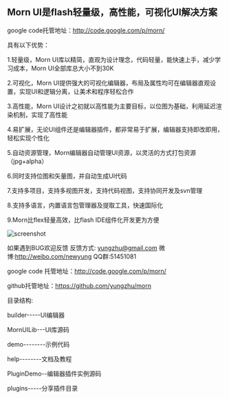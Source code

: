 ## Morn UI是flash轻量级，高性能，可视化UI解决方案

google code托管地址：http://code.google.com/p/morn/

具有以下优势：

1.轻量级，Morn UI库以精简，直观为设计理念，代码轻量，能快速上手，减少学习成本，Morn UI全部库总大小不到30K

2.可视化，Morn UI提供强大的可视化编辑器，布局及属性均可在编辑器直观设置，实现UI和逻辑分离，让美术和程序轻松合作

3.高性能，Morn UI设计之初就以高性能为主要目标，以位图为基础，利用延迟渲染机制，实现了高性能

4.易扩展，无论UI组件还是编辑器插件，都非常易于扩展，编辑器支持即改即用，轻松实现个性化

5.自动资源管理，Morn编辑器自动管理UI资源，以灵活的方式打包资源（jpg+alpha）

6.同时支持位图和矢量图，并自动生成UI代码

7.支持多项目，支持多视图开发，支持代码视图，支持协同开发及svn管理

8.支持多语言，内置语言包管理器及提取工具，快速国际化

9.Morn比flex轻量高效，比flash IDE组件化开发更为方便

![screenshot](https://raw.github.com/yungzhu/morn/master/help/images/main.jpg "screenshot")

如果遇到BUG欢迎反馈
反馈方式: yungzhu@gmail.com 微博:http://weibo.com/newyung QQ群:51451081
	
google code 托管地址：http://code.google.com/p/morn/
	
github托管地址：https://github.com/yungzhu/morn

	
目录结构:

builder-----UI编辑器

MornUILib---UI库源码

demo--------示例代码

help--------文档及教程

PluginDemo--编辑器插件实例源码

plugins-----分享插件目录
